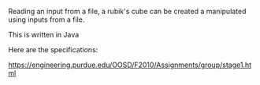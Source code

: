 Reading an input from a file, a rubik's cube can be created a manipulated using inputs from a file.

This is written in Java

Here are the specifications:

https://engineering.purdue.edu/OOSD/F2010/Assignments/group/stage1.html